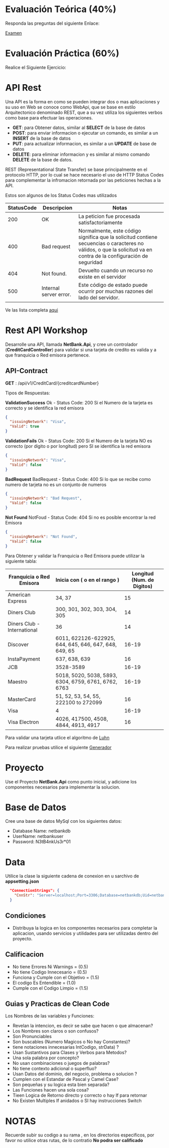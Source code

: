 # Evaluación Teórica (40%)

Responda las preguntas del siguiente Enlace:

[Examen](https://forms.gle/HkHyfgU5PBiRzUwp6)

# Evaluación Práctica (60%)

Realice el Siguiente Ejercicio:

# API Rest

Una API es la forma en como se pueden integrar dos o mas aplicaciones y su uso en Web se conoce como WebApi, que se base en estilo Arquitectonico denominado REST, que a su vez utiliza los siguientes verbos como base para efectuar las operaciones.

- **GET**: para Obtener datos, similar al **SELECT** de la base de datos
- **POST**: para enviar informacion o ejecutar un comando, es similar a un **INSERT** de la base de datos
- **PUT**: para actualizar informacion, es similar a un **UPDATE** de base de datos
- **DELETE**: para eliminar informacion y es similar al mismo comando **DELETE** de la base de datos.

REST (Representational State Transfer) se base principalmente en el protocolo HTTP, por lo cual se hace necesario el uso de HTTP Status Codes para complementar la infromacion retornada por las peticiones hechas a la API.

Estos son algunos de los Status Codes mas utilizados

| **StatusCode** | **Descripcion**        | **Notas**                                                                                                                                                         |
| -------------- | ---------------------- | ----------------------------------------------------------------------------------------------------------------------------------------------------------------- |
| 200            | OK                     | La peticion fue procesada satisfactoriamente                                                                                                                      |
| 400            | Bad request            | Normalmente, este código significa que la solicitud contiene secuencias o caracteres no válidos, o que la solicitud va en contra de la configuración de seguridad |
| 404            | Not found.             | Devuelto cuando un recurso no existe en el servidor                                                                                                               |
| 500            | Internal server error. | Este código de estado puede ocurrir por muchas razones del lado del servidor.                                                                                     |

Ve las lista completa [aqui](https://docs.microsoft.com/en-us/troubleshoot/developer/webapps/iis/www-administration-management/http-status-code)

# Rest API Workshop

Desarrolle una API, llamada **NetBank.Api**, y cree un controlador (**CreditCardController**) para validar si una tarjeta de credito es valida y a que franquicia o Red emisora pertenece.

## API-Contract

**GET** : /api/v1/CreditCard/{creditcardNumber}

Tipos de Respuestas:

**ValidationSuccess**
Ok - Status Code: 200
Si el Numero de la tarjeta es correcto y se identifica la red emisora

```json
{
  "issuingNetwork": "Visa",
  "Valid": true
}
```

**ValidationFails**
Ok - Status Code: 200
Si el Numero de la tarjeta NO es correcto (por digito o por longitud) pero SI se identifica la red emisora

```json
{
  "issuingNetwork": "Visa",
  "Valid": false
}
```

**BadRequest**
BadRequest - Status Code: 400
Si lo que se recibe como numero de tarjeta no es un conjunto de numeros

```json
{
  "issuingNetwork": "Bad Request",
  "Valid": false
}
```

**Not Found**
NotFoud - Status Code: 404
Si no es posible encontrar la red Emisora

```json
{
  "issuingNetwork": "Not Found",
  "Valid": false
}
```

Para Obtener y validar la Franquicia o Red Emisora puede utilizar la siguiente tabla:

| Franquicia o Red Emisora    | Inicia con ( o en el rango )                          | Longitud (Num. de Digitos) |
| --------------------------- | ----------------------------------------------------- | -------------------------- |
| American Express            | 34, 37                                                | 15                         |
| Diners Club                 | 300, 301, 302, 303, 304, 305                          | 14                         |
| Diners Club - International | 36                                                    | 14                         |
| Discover                    | 6011, 622126-622925, 644, 645, 646, 647, 648, 649, 65 | 16-19                      |
| InstaPayment                | 637, 638, 639                                         | 16                         |
| JCB                         | 3528-3589                                             | 16-19                      |
| Maestro                     | 5018, 5020, 5038, 5893, 6304, 6759, 6761, 6762, 6763  | 16-19                      |
| MasterCard                  | 51, 52, 53, 54, 55, 222100 to 272099                  | 16                         |
| Visa                        | 4                                                     | 16-19                      |
| Visa Electron               | 4026, 417500, 4508, 4844, 4913, 4917                  | 16                         |

Para validar una tarjeta utlice el algoritmo de [Luhn](https://en.wikipedia.org/wiki/Luhn_algorithm)

Para realizar pruebas utilice el siguiente [Generador](https://www.freeformatter.com/credit-card-number-generator-validator.html)

# Proyecto

Use el Proyecto **NetBank.Api** como punto inicial, y adicione los componentes necesarios para implementar la solucion.

# Base de Datos

Cree una base de datos MySql con los siguientes datos:

- Database Name: netbankdb
- UserName: netbankuser
- Password: N3tB4nkUs3r\*01

# Data

Utilice la clase la siguiente cadena de conexion en u sarchivo de **appsetting.json**

```json
  "ConnectionStrings": {
    "CnnStr": "Server=localhost;Port=3306;Database=netbankdb;Uid=netbankuser;Pwd=N3tB4nkUs3r*01;"
  }
```

## Condiciones

- Distribuya la logica en los componentes necesarios para completar la aplicacion, usando servicios y utilidades para ser utilizadas dentro del proyecto.

## Calificacion

- No tiene Errores Ni Warnings = (0.5)
- No tiene Codigo Innecesario = (0.5)
- Funciona y Cumple con el Objetivo = (1.5)
- El codigo Es Entendible = (1.0)
- Cumple con el Codigo Limpio = (1.5)

## Guias y Practicas de Clean Code

Los Nombres de las variables y Funciones:

- Revelan la intencion, es decir se sabe que hacen o que almacenan?
- Los Nombres son claros o son confusos?
- Son Pronunciables
- Son buscables (Numero Magicos o No hay Constantes)?
- tiene notaciones innecesarias IntCodigo, strData) ?
- Usan Sustantivos para Clases y Verbos para Metodos?
- Una sola palabra por concepto?
- No usan combinaciones o juegos de palabras?
- No tiene contexto adicional o superfluo?
- Usan Datos del dominio, del negocio, problema o solucion ?
- Cumplen con el Estandar de Pascal y Camel Case?
- Son pequeñas y su logica esta bien separada?
- Las Funciones hacen una sola cosa?
- Tieen Logica de Retorno directo y correcto o hay If para retornar
- No Existen Multiples If anidados o SI hay instrucciones Switch

# NOTAS

Recuerde subir su codigo a su rama , en los directorios especificos, por favor no utilice otras rutas, de lo contratio **No podra ser calificado**
